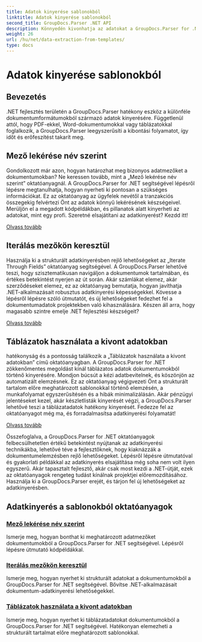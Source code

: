 ```yaml
---
title: Adatok kinyerése sablonokból
linktitle: Adatok kinyerése sablonokból
second_title: GroupDocs.Parser .NET API
description: Könnyedén kivonhatja az adatokat a GroupDocs.Parser for .NET segítségével. Tanulja meg, hogyan lehet lekérni adott mezőket, iterálni az adatok között, és dolgozni a kivont tartalomban lévő táblázatokkal.
weight: 26
url: /hu/net/data-extraction-from-templates/
type: docs
---
```

# Adatok kinyerése sablonokból


## Bevezetés

.NET fejlesztés területén a GroupDocs.Parser hatékony eszköz a különféle dokumentumformátumokból származó adatok kinyerésére. Függetlenül attól, hogy PDF-ekkel, Word-dokumentumokkal vagy táblázatokkal foglalkozik, a GroupDocs.Parser leegyszerűsíti a kibontási folyamatot, így időt és erőfeszítést takarít meg.

## Mező lekérése név szerint

Gondolkozott már azon, hogyan határozhat meg bizonyos adatmezőket a dokumentumokban? Ne keressen tovább, mint a „Mező lekérése név szerint” oktatóanyagnál. A GroupDocs.Parser for .NET segítségével lépésről lépésre megtanulhatja, hogyan nyerheti ki pontosan a szükséges információkat. Ez az oktatóanyag az ügyfelek nevétől a tranzakciós összegekig felvértezi Önt az adatok könnyű lekérésének készségeivel. Merüljön el a megadott kódpéldákban, és pillanatok alatt kinyerheti az adatokat, mint egy profi. Szeretné elsajátítani az adatkinyerést? Kezdd itt!

[Olvass tovább](./get-field-by-name/)

## Iterálás mezőkön keresztül

Használja ki a strukturált adatkinyerésben rejlő lehetőségeket az „Iterate Through Fields” oktatóanyag segítségével. A GroupDocs.Parser lehetővé teszi, hogy szisztematikusan navigáljon a dokumentumok tartalmában, és értékes betekintést nyerjen az út során. Akár számlákat elemez, akár szerződéseket elemez, ez az oktatóanyag bemutatja, hogyan javíthatja .NET-alkalmazásait robusztus adatkinyerési képességekkel. Kövesse a lépésről lépésre szóló útmutatót, és új lehetőségeket fedezhet fel a dokumentumadatok projektekben való kihasználására. Készen áll arra, hogy magasabb szintre emelje .NET fejlesztési készségeit?

[Olvass tovább](./iterate-through-fields/)

## Táblázatok használata a kivont adatokban

hatékonyság és a pontosság találkozik a „Táblázatok használata a kivont adatokban” című oktatóanyagban. A GroupDocs.Parser for .NET zökkenőmentes megoldást kínál táblázatos adatok dokumentumokból történő kinyerésére. Mondjon búcsút a kézi adatbevitelnek, és köszönjön az automatizált elemzésnek. Ez az oktatóanyag végigvezeti Önt a strukturált tartalom előre meghatározott sablonokkal történő elemzésén, a munkafolyamat egyszerűsítésén és a hibák minimalizálásán. Akár pénzügyi jelentéseket kezel, akár készletlisták kinyerését végzi, a GroupDocs.Parser lehetővé teszi a táblázatadatok hatékony kinyerését. Fedezze fel az oktatóanyagot még ma, és forradalmasítsa adatkinyerési folyamatát!

[Olvass tovább](./working-with-tables-in-extracted-data/)

Összefoglalva, a GroupDocs.Parser for .NET oktatóanyagok felbecsülhetetlen értékű betekintést nyújtanak az adatkinyerési technikákba, lehetővé téve a fejlesztőknek, hogy kiaknázzák a dokumentumelemzésben rejlő lehetőségeket. Lépésről lépésre útmutatóval és gyakorlati példákkal az adatkinyerés elsajátítása még soha nem volt ilyen egyszerű. Akár tapasztalt fejlesztő, akár csak most kezdi a .NET-útját, ezek az oktatóanyagok rengeteg tudást kínálnak projektjei előremozdításához. Használja ki a GroupDocs.Parser erejét, és tárjon fel új lehetőségeket az adatkinyerésben.
## Adatkinyerés a sablonokból oktatóanyagok
### [Mező lekérése név szerint](./get-field-by-name/)
Ismerje meg, hogyan bonthat ki meghatározott adatmezőket dokumentumokból a GroupDocs.Parser for .NET segítségével. Lépésről lépésre útmutató kódpéldákkal.
### [Iterálás mezőkön keresztül](./iterate-through-fields/)
Ismerje meg, hogyan nyerhet ki strukturált adatokat a dokumentumokból a GroupDocs.Parser for .NET segítségével. Bővítse .NET-alkalmazásait dokumentum-adatkinyerési lehetőségekkel.
### [Táblázatok használata a kivont adatokban](./working-with-tables-in-extracted-data/)
Ismerje meg, hogyan nyerhet ki táblázatadatokat dokumentumokból a GroupDocs.Parser for .NET segítségével. Hatékonyan elemezheti a strukturált tartalmat előre meghatározott sablonokkal.